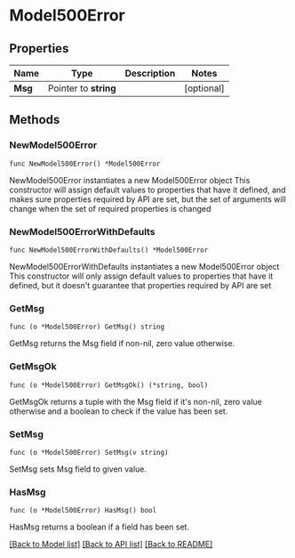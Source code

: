 # Model500Error

## Properties

Name | Type | Description | Notes
------------ | ------------- | ------------- | -------------
**Msg** | Pointer to **string** |  | [optional] 

## Methods

### NewModel500Error

`func NewModel500Error() *Model500Error`

NewModel500Error instantiates a new Model500Error object
This constructor will assign default values to properties that have it defined,
and makes sure properties required by API are set, but the set of arguments
will change when the set of required properties is changed

### NewModel500ErrorWithDefaults

`func NewModel500ErrorWithDefaults() *Model500Error`

NewModel500ErrorWithDefaults instantiates a new Model500Error object
This constructor will only assign default values to properties that have it defined,
but it doesn't guarantee that properties required by API are set

### GetMsg

`func (o *Model500Error) GetMsg() string`

GetMsg returns the Msg field if non-nil, zero value otherwise.

### GetMsgOk

`func (o *Model500Error) GetMsgOk() (*string, bool)`

GetMsgOk returns a tuple with the Msg field if it's non-nil, zero value otherwise
and a boolean to check if the value has been set.

### SetMsg

`func (o *Model500Error) SetMsg(v string)`

SetMsg sets Msg field to given value.

### HasMsg

`func (o *Model500Error) HasMsg() bool`

HasMsg returns a boolean if a field has been set.


[[Back to Model list]](../README.md#documentation-for-models) [[Back to API list]](../README.md#documentation-for-api-endpoints) [[Back to README]](../README.md)


